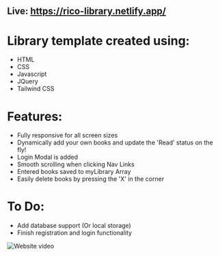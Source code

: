 ## Live: https://rico-library.netlify.app/
# Library template created using:

- HTML
- CSS
- Javascript
- JQuery
- Tailwind CSS

# Features:
- Fully responsive for all screen sizes
- Dynamically add your own books and update the 'Read' status on the fly!
- Login Modal is added
- Smooth scrolling when clicking Nav Links
- Entered books saved to myLibrary Array
- Easily delete books by pressing the 'X' in the corner

# To Do:
- Add database support (Or local storage)
- Finish registration and login functionality

![Website video](https://user-images.githubusercontent.com/97664519/156912857-92a1a6b9-2f3c-45a2-a00e-daa4ed153eaf.gif)
